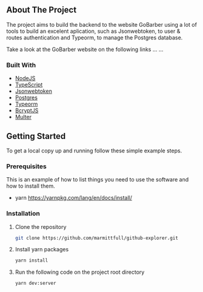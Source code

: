 <!-- ABOUT THE PROJECT -->
## About The Project

The project aims to build the backend to the website GoBarber using a lot of tools to build an excelent aplication, such as Jsonwebtoken, to user & routes authentication and Typeorm, to manage the Postgres database.

Take a look at the GoBarber website on the following links
...
...

### Built With

* [NodeJS](https://reactjs.org/)
* [TypeScript](https://www.typescriptlang.org/)
* [Jsonwebtoken](https://www.npmjs.com/package/jsonwebtoken)
* [Postgres](https://www.postgresql.org/)
* [Typeorm](https://typeorm.io/#/)
* [BcryptJS](https://www.npmjs.com/package/bcryptjs)
* [Multer](https://www.npmjs.com/package/multer)

<!-- GETTING STARTED -->
## Getting Started

To get a local copy up and running follow these simple example steps.

### Prerequisites

This is an example of how to list things you need to use the software and how to install them.
* yarn
  https://yarnpkg.com/lang/en/docs/install/

### Installation

1. Clone the repository
   ```sh
   git clone https://github.com/marmittfull/github-explorer.git
   ```
2. Install yarn packages
   ```sh
   yarn install
   ```
3. Run the following code on the project root directory
   ```sh
   yarn dev:server
   ```
